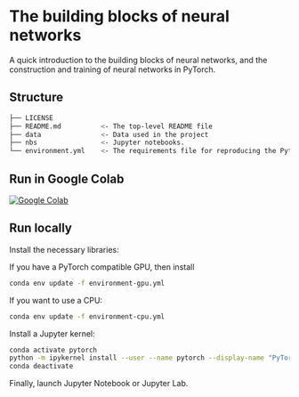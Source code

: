 # The building blocks of neural networks

A quick introduction to the building blocks of neural networks, and the construction and training of neural networks in PyTorch.

## Structure

```bash
├── LICENSE
├── README.md          <- The top-level README file
├── data               <- Data used in the project
├── nbs                <- Jupyter notebooks. 
└── environment.yml    <- The requirements file for reproducing the Python environment
``` 

## Run in Google Colab

[![Google Colab](https://colab.research.google.com/assets/colab-badge.svg)](https://colab.research.google.com/github/alu042/DAT255-2022/blob/master/nnet_building_blocks/)


## Run locally

Install the necessary libraries:

If you have a PyTorch compatible GPU, then install 

```bash
conda env update -f environment-gpu.yml
```

If you want to use a CPU:

```bash
conda env update -f environment-cpu.yml
```


Install a Jupyter kernel:
```bash
conda activate pytorch
python -m ipykernel install --user --name pytorch --display-name "PyTorch"
conda deactivate
``` 

Finally, launch Jupyter Notebook or Jupyter Lab.
